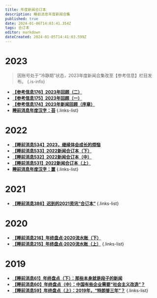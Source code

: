 ```yaml
---
title: 年度新闻合订本
description: 睡前消息年度新闻合集
published: true
date: 2024-01-06T14:03:41.354Z
tags: 合订本
editor: markdown
dateCreated: 2024-01-05T14:41:03.599Z
---
```


# 2023

> 因账号处于“冷静期”状态，2023年度新闻合集改至【参考信息】栏目发布。
{.is-info}

- [**【参考信息176】2023年回顾（二）**](/reference/101-200/176.md)
- [**【参考信息175】2023年回顾（一）**](/reference/101-200/175.md)
- [**【参考信息174】2023年新闻回顾（序章）**](/reference/101-200/174.md)
- [**睡前消息年度汉字：苔**](/main/601-700/thewordof2023.md)
{.links-list}

# 2022

- [**【睡前消息534】2023，继续体会成长的烦恼**](/main/501-600/534.md)
- [**【睡前消息533】2022新闻合订本（下）**](/main/501-600/533.md)
- [**【睡前消息532】2022新闻合订本（中）**](/main/501-600/532.md)
- [**【睡前消息531】2022新闻合订本（上）**](/main/501-600/531.md)
- [**睡前消息年度汉字：噩**](/main/501-600/thewordof2022.md)
{.links-list}

# 2021

- [**【睡前消息386】迟到的2021资讯“合订本”**](/main/301-400/386.md)
{.links-list}

# 2020

- [**【睡前消息216】年终盘点·2020流水账（下）**](/main/201-300/216.md)
- [**【睡前消息215】年终盘点·2020流水账（上）**](/main/201-300/215.md)
{.links-list}

# 2019

- [**【睡前消息61】年终盘点（下）：那些本身就是段子的新闻**](/main/1-100/61.md)
- [**【睡前消息60】年终盘点（中）：中国有些企业需要“社会主义改造”？**](/main/1-100/60.md)
- [**【睡前消息59】年终盘点（上）：2019年，“特朗普三年”？**](/main/1-100/59.md)
{.links-list}